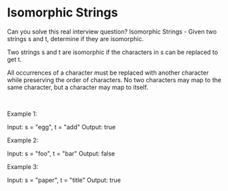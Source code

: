 # Isomorphic Strings

Can you solve this real interview question? Isomorphic Strings - Given two strings s and t, determine if they are isomorphic.

Two strings s and t are isomorphic if the characters in s can be replaced to get t.

All occurrences of a character must be replaced with another character while preserving the order of characters. No two characters may map to the same character, but a character may map to itself.

 

Example 1:

Input: s = "egg", t = "add"
Output: true


Example 2:

Input: s = "foo", t = "bar"
Output: false


Example 3:

Input: s = "paper", t = "title"
Output: true